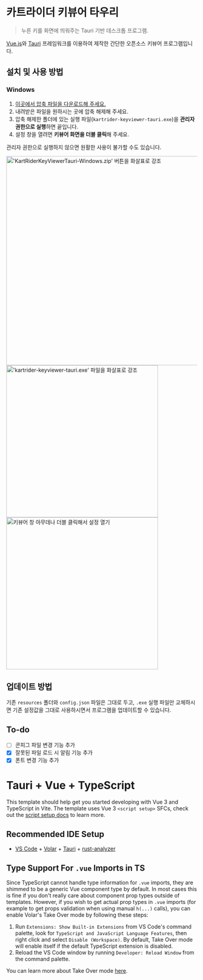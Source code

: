 # 카트라이더 키뷰어 타우리

> 누른 키를 화면에 띄워주는 Tauri 기반 데스크톱 프로그램.

[](https://github.com/user-attachments/assets/0b9bfc86-9a03-41df-8c6c-6207d2b2ad53)

[Vue.js](https://vuejs.org/)와 [Tauri](https://tauri.app/) 프레임워크를 이용하여 제작한 간단한 오픈소스 키뷰어 프로그램입니다.

## 설치 및 사용 방법

### Windows

1. [이곳에서 압축 파일을 다운로드해 주세요.](https://github.com/pyj-pd/kartrider-keyviewer-tauri/releases)
1. 내려받은 파일을 원하시는 곳에 압축 해제해 주세요.
1. 압축 해제한 폴더에 있는 실행 파일(`kartrider-keyviewer-tauri.exe`)을 **관리자 권한으로 실행**하면 끝입니다.
1. 설정 창을 열려면 **키뷰어 화면을 더블 클릭**해 주세요.

관리자 권한으로 실행하지 않으면 원활한 사용이 불가할 수도 있습니다.

<img display="block" src="https://github.com/user-attachments/assets/cf98d1aa-8d10-4b9f-8fde-25be0b0ab07d" alt="'KartRiderKeyViewerTauri-Windows.zip' 버튼을 화살표로 강조" width="550" />
<br />
<img src="https://github.com/user-attachments/assets/0d9e8f50-9edc-4c9c-a8fc-86719ab000a7" alt="'kartrider-keyviewer-tauri.exe' 파일을 화살표로 강조" width="400" />
<br />
<img src="https://github.com/user-attachments/assets/853518be-c730-400c-9f42-85a5c18058af" alt="키뷰어 창 아무데나 더블 클릭해서 설정 열기" width="400" />

## 업데이트 방법

기존 `resources` 폴더와 `config.json` 파일은 그대로 두고, `.exe` 실행 파일만 교체하시면 기존 설정값을 그대로 사용하시면서 프로그램을 업데이트할 수 있습니다.

## To-do

- [ ] 콘피그 파일 변경 기능 추가
- [x] 잘못된 파일 로드 시 알림 기능 추가
- [x] 폰트 변경 기능 추가

# Tauri + Vue + TypeScript

This template should help get you started developing with Vue 3 and TypeScript in Vite. The template uses Vue 3 `<script setup>` SFCs, check out the [script setup docs](https://v3.vuejs.org/api/sfc-script-setup.html#sfc-script-setup) to learn more.

## Recommended IDE Setup

- [VS Code](https://code.visualstudio.com/) + [Volar](https://marketplace.visualstudio.com/items?itemName=Vue.volar) + [Tauri](https://marketplace.visualstudio.com/items?itemName=tauri-apps.tauri-vscode) + [rust-analyzer](https://marketplace.visualstudio.com/items?itemName=rust-lang.rust-analyzer)

## Type Support For `.vue` Imports in TS

Since TypeScript cannot handle type information for `.vue` imports, they are shimmed to be a generic Vue component type by default. In most cases this is fine if you don't really care about component prop types outside of templates. However, if you wish to get actual prop types in `.vue` imports (for example to get props validation when using manual `h(...)` calls), you can enable Volar's Take Over mode by following these steps:

1. Run `Extensions: Show Built-in Extensions` from VS Code's command palette, look for `TypeScript and JavaScript Language Features`, then right click and select `Disable (Workspace)`. By default, Take Over mode will enable itself if the default TypeScript extension is disabled.
2. Reload the VS Code window by running `Developer: Reload Window` from the command palette.

You can learn more about Take Over mode [here](https://github.com/johnsoncodehk/volar/discussions/471).
